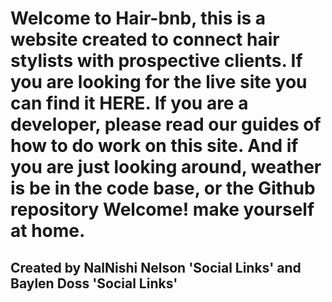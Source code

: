 # Welcome to Hair-bnb, this is a website created to connect hair stylists with prospective clients.  If you are looking for the live site you can find it HERE.  If you are a developer, please read our guides of how to do work on this site. And if you are just looking around, weather is be in the code base, or the Github repository Welcome! make yourself at home. 

## Created by NalNishi Nelson 'Social Links' and Baylen Doss 'Social Links' 
